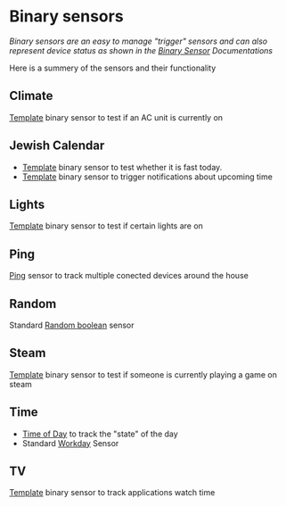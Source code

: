 # Binary sensors

_Binary sensors are an easy to manage "trigger" sensors and can also represent device status as shown in the [Binary Sensor](https://www.home-assistant.io/integrations/binary_sensor/) Documentations_

Here is a summery of the sensors and their functionality

## Climate

[Template](https://www.home-assistant.io/integrations/binary_sensor.template/) binary sensor to test if an AC unit is currently on

## Jewish Calendar

- [Template](https://www.home-assistant.io/integrations/binary_sensor.template/) binary sensor to test whether it is fast today.
- [Template](https://www.home-assistant.io/integrations/binary_sensor.template/) binary sensor to trigger notifications about upcoming time

## Lights

[Template](https://www.home-assistant.io/integrations/binary_sensor.template/) binary sensor to test if certain lights are on

## Ping

[Ping](https://www.home-assistant.io/integrations/ping/) sensor to track multiple conected devices around the house

## Random

Standard [Random boolean](https://www.home-assistant.io/integrations/random/) sensor

## Steam

[Template](https://www.home-assistant.io/integrations/binary_sensor.template/) binary sensor to test if someone is currently playing a game on steam

## Time

- [Time of Day](https://www.home-assistant.io/integrations/tod/) to track the "state" of the day
- Standard [Workday](https://www.home-assistant.io/integrations/workday/) Sensor

## TV

[Template](https://www.home-assistant.io/integrations/binary_sensor.template/) binary sensor to track applications watch time
